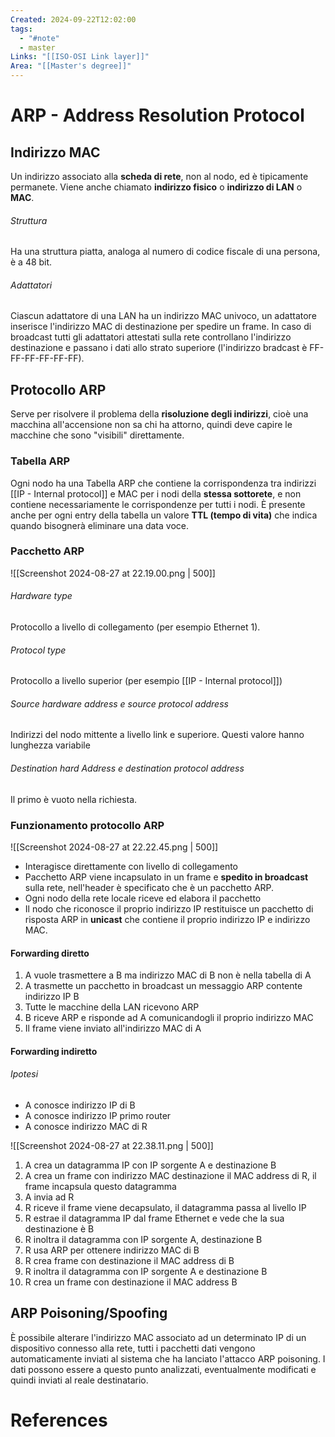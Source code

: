 ```yaml
---
Created: 2024-09-22T12:02:00
tags:
  - "#note"
  - master
Links: "[[ISO-OSI Link layer]]"
Area: "[[Master's degree]]"
---
```

# ARP - Address Resolution Protocol

## Indirizzo MAC
Un indirizzo associato alla **scheda di rete**, non al nodo, ed è tipicamente permanete. Viene anche chiamato **indirizzo fisico** o **indirizzo di LAN** o **MAC**. 
###### Struttura
Ha una struttura piatta, analoga al numero di codice fiscale di una persona, è a 48 bit.
###### Adattatori
Ciascun adattatore di una LAN ha un indirizzo MAC univoco, un adattatore inserisce l'indirizzo MAC di destinazione per spedire un frame. In caso di broadcast tutti gli adattatori attestati sulla rete controllano l'indirizzo destinazione e passano i dati allo strato superiore (l'indirizzo bradcast è FF-FF-FF-FF-FF-FF).
## Protocollo ARP

Serve per risolvere il problema della **risoluzione degli indirizzi**, cioè una macchina all'accensione non sa chi ha attorno, quindi deve capire le macchine che sono "visibili" direttamente.
### Tabella ARP
Ogni nodo ha una Tabella ARP che contiene la corrispondenza tra indirizzi [[IP - Internal protocol]] e MAC per i nodi della **stessa sottorete**, e non contiene necessariamente le corrispondenze per tutti i nodi. È presente anche per ogni entry della tabella un valore **TTL (tempo di vita)** che indica quando bisognerà eliminare una data voce.
### Pacchetto ARP

![[Screenshot 2024-08-27 at 22.19.00.png | 500]]
###### Hardware type 
Protocollo a livello di collegamento (per esempio Ethernet 1).
###### Protocol type 
Protocollo a livello superior (per esempio [[IP - Internal protocol]])
###### Source hardware address e source protocol address
Indirizzi del nodo mittente a livello link e superiore. Questi valore hanno lunghezza variabile
###### Destination hard Address e destination protocol address
Il primo è vuoto nella richiesta.

### Funzionamento protocollo ARP

![[Screenshot 2024-08-27 at 22.22.45.png | 500]]

- Interagisce direttamente con livello di collegamento
- Pacchetto ARP viene incapsulato in un frame e **spedito in broadcast** sulla rete, nell'header è specificato che è un pacchetto ARP.
- Ogni nodo della rete locale riceve ed elabora il pacchetto
- Il nodo che riconosce il proprio indirizzo IP restituisce un pacchetto di risposta ARP in **unicast** che contiene il proprio indirizzo IP e indirizzo MAC.

#### Forwarding diretto
1. A vuole trasmettere a B ma indirizzo MAC di B non è nella tabella di A
2. A trasmette un pacchetto in broadcast un messaggio ARP contente indirizzo IP B
3. Tutte le macchine della LAN ricevono ARP
4. B riceve ARP e risponde ad A comunicandogli il proprio indirizzo MAC
5. Il frame viene inviato all'indirizzo MAC di A

#### Forwarding indiretto
###### Ipotesi
- A conosce indirizzo IP di B
- A conosce indirizzo IP primo router
- A conosce indirizzo MAC di R

![[Screenshot 2024-08-27 at 22.38.11.png | 500]]


1. A crea un datagramma IP con IP sorgente A e destinazione B
2. A crea un frame con indirizzo MAC destinazione il MAC address di R, il frame incapsula questo datagramma 
3. A invia ad R
4. R riceve il frame viene decapsulato, il datagramma passa al livello IP
5. R estrae il datagramma IP dal frame Ethernet e vede che la sua destinazione è B
6. R inoltra il datagramma con IP sorgente A, destinazione B
7. R usa ARP per ottenere indirizzo MAC di B
8. R crea frame con destinazione il MAC address di B
9. R inoltra il datagramma con IP sorgente A e destinazione B
10. R crea un frame con destinazione il MAC address B

## ARP Poisoning/Spoofing
È possibile alterare l'indirizzo MAC associato ad un determinato IP di un dispositivo connesso alla rete, tutti i pacchetti dati vengono automaticamente inviati al sistema che ha lanciato l'attacco ARP poisoning. I dati possono essere a questo punto analizzati, eventualmente modificati e quindi inviati al reale destinatario.
# References